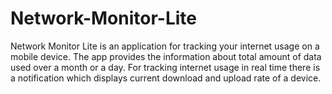 # Network-Monitor-Lite

Network Monitor Lite is an application for tracking your internet usage on a mobile device. The app provides the information about total amount of data used over a month or a day.
For tracking internet usage in real time there is a notification which displays current download and upload rate of a device.
